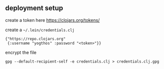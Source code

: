 ## deployment setup

create a token here https://clojars.org/tokens/

create a `~/.lein/credentials.clj`

```
{"https://repo.clojars.org"
 {:username "yogthos" :password "<token>"}}
```

encrypt the file

```
gpg --default-recipient-self -e credentials.clj > credentials.clj.gpg
```
